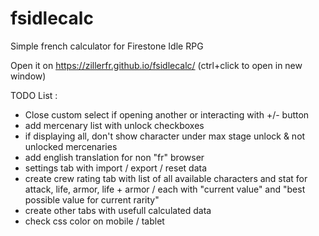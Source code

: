 # fsidlecalc
Simple french calculator for Firestone Idle RPG

Open it on https://zillerfr.github.io/fsidlecalc/ (ctrl+click to open in new window)

TODO List :
- Close custom select if opening another or interacting with +/- button
- add mercenary list with unlock checkboxes
- if displaying all, don't show character under max stage unlock & not unlocked mercenaries
- add english translation for non "fr" browser
- settings tab with import / export / reset data
- create crew rating tab with list of all available characters and stat for attack, life, armor, life + armor / each with "current value" and "best possible value for current rarity"
- create other tabs with usefull calculated data
- check css color on mobile / tablet